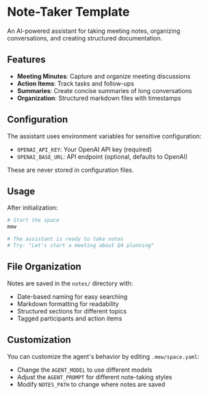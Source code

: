 # Note-Taker Template

An AI-powered assistant for taking meeting notes, organizing conversations, and creating structured documentation.

## Features

- **Meeting Minutes**: Capture and organize meeting discussions
- **Action Items**: Track tasks and follow-ups
- **Summaries**: Create concise summaries of long conversations
- **Organization**: Structured markdown files with timestamps

## Configuration

The assistant uses environment variables for sensitive configuration:

- `OPENAI_API_KEY`: Your OpenAI API key (required)
- `OPENAI_BASE_URL`: API endpoint (optional, defaults to OpenAI)

These are never stored in configuration files.

## Usage

After initialization:

```bash
# Start the space
mew

# The assistant is ready to take notes
# Try: "Let's start a meeting about Q4 planning"
```

## File Organization

Notes are saved in the `notes/` directory with:
- Date-based naming for easy searching
- Markdown formatting for readability
- Structured sections for different topics
- Tagged participants and action items

## Customization

You can customize the agent's behavior by editing `.mew/space.yaml`:

- Change the `AGENT_MODEL` to use different models
- Adjust the `AGENT_PROMPT` for different note-taking styles
- Modify `NOTES_PATH` to change where notes are saved